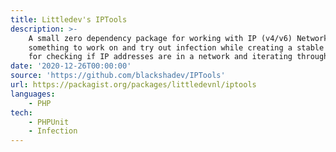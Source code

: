 ```yaml
---
title: Littledev's IPTools
description: >-
    A small zero dependency package for working with IP (v4/v6) Networks and Addresses. Its main goal was to have 0
    something to work on and try out infection while creating a stable zero dependency library takes the heavy lifting 
    for checking if IP addresses are in a network and iterating through networks. 
date: '2020-12-26T00:00:00'
source: 'https://github.com/blackshadev/IPTools'
url: https://packagist.org/packages/littledevnl/iptools
languages:
    - PHP
tech:
    - PHPUnit
    - Infection
---
```

